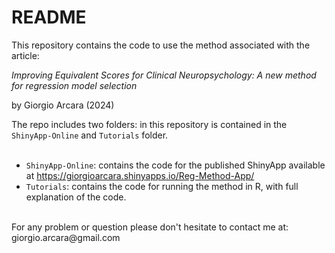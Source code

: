 # README

This repository contains the code to use the method associated with the article:

<i> Improving Equivalent Scores for Clinical Neuropsychology: A new method for regression model selection </i>

by Giorgio Arcara (2024)

The repo includes two folders:  in this repository is contained in the `ShinyApp-Online` and `Tutorials` folder.  
<br>

* `ShinyApp-Online`: contains the code for the published ShinyApp available at https://giorgioarcara.shinyapps.io/Reg-Method-App/
* `Tutorials`: contains the code for running the method in R, with full explanation of the code.

<br>
For any problem or question please don't hesitate to contact me at: <a> giorgio.arcara@gmail.com </a>


